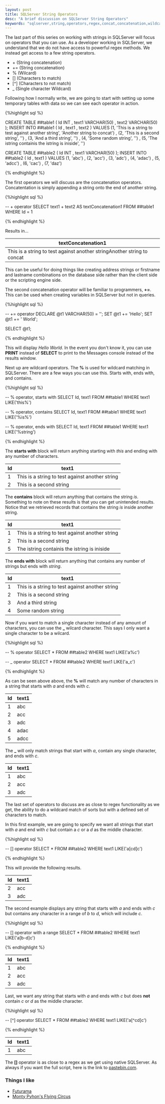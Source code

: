 ```yaml
---
layout: post
title: SQLServer String Operators
desc: "A brief discussion on SQLServer String Operators"
keywords: "sqlserver,string,operators,regex,concat,concatenation,wildcard,wildcards"
---
```


The last part of this series on working with strings in SQLServer will focus on operators that you can use.  As a developer working in SQLServer, we understand that we do not have access to powerful regex methods.  We instead get access to a few string operators.

+ \+ (String concatenation)
+ += (String concatenation)
+ % (Wilcard)
+ [] (Characters to match)
+ [^] (Characters to not match)
+ _ (Single character Wildcard)

Following how I normally write, we are going to start with setting up some temporary tables with data so we can see each operator in action.

{%highlight sql %}

CREATE TABLE ##table1 (
	  Id INT
	, text1 VARCHAR(50)
	, text2 VARCHAR(50)
);
INSERT INTO ##table1 (
	  Id
	, text1
	, text2
)
VALUES
	  (1, 'This is a string to test against another string', 'Another string to concat')
	, (2, 'This is a second string', '')
	, (3, 'And a third string', '')
	, (4, 'Some random string', '')
	, (5, 'The istring containis the istring is iniside', '')

CREATE TABLE ##table2 (
	  Id INT
	, text1 VARCHAR(50)
);
INSERT INTO ##table2 (
	  Id
	, text1
)
VALUES
	  (1, 'abc')
	, (2, 'acc')
	, (3, 'adc')
	, (4, 'adac')
	, (5, 'adcc')
	, (6, 'cac')
	, (7, 'daz')

{% endhighlight %}

The first operators we will discuss are the concatenation operators.  Concatentation is simply appending a string onto the end of another string.

{%highlight sql %}

-- + operator
SELECT
	text1 + text2 AS textConcatenation1
FROM ##table1
WHERE Id = 1

{% endhighlight %}

Results in...

|textConcatenation1|
|------------------|
|This is a string to test against another stringAnother string to concat|

This can be useful for doing things like creating address strings or firstname and lastname combinations on the database side rather than the client side or the scripting engine side.

The second concatenation operator will be familiar to programmers, **+=**.  This can be used when creating variables in SQLServer but not in queries.

{%highlight sql %}

-- += operator
DECLARE @t1 VARCHAR(50) = '';
SET @t1 += 'Hello';
SET @t1 += ' World';

SELECT @t1;

{% endhighlight %}

This will display *Hello World*.  In the event you don't know it, you can use **PRINT** instead of **SELECT** to print to the Messages console instead of the results window.

Next up are wildcard operators.  The **%** is used for wildcard matching in SQLServer.  There are a few ways you can use this.  Starts with, ends with, and contains.

{%highlight sql %}

-- % operator, starts with
SELECT Id, text1
FROM ##table1
WHERE text1 LIKE('this%')

-- % operator, contains
SELECT Id, text1
FROM ##table1
WHERE text1 LIKE('%is%')

-- % operator, ends with
SELECT Id, text1
FROM ##table1
WHERE text1 LIKE('%string')

{% endhighlight %}

The **starts with** block will return anything starting with *this* and ending with any number of characters.

|Id|text1|
|--|-----|
|1|This is a string to test against another string|
|2|This is a second string|

The **contains** block will return anything that contains the string *is*.  Something to note on these results is that you can get unintended results.  Notice that we retrieved records that contains the string *is* inside another string.

|Id|text1|
|--|-----|
|1|This is a string to test against another string|
|2|This is a second string|
|5|The istring containis the istring is iniside|

The **ends with** block will return anything that contains any number of strings but ends with *string*.

|Id|text1|
|--|-----|
|1|This is a string to test against another string|
|2|This is a second string|
|3|And a third string|
|4|Some random string|

Now if you want to match a single character instead of any amount of characters, you can use the **_** wilcard character.  This says I only want a single character to be a wilcard.

{%highlight sql %}

-- % operator
SELECT *
FROM ##table2
WHERE text1 LIKE('a%c')

-- _ operator
SELECT *
FROM ##table2
WHERE text1 LIKE('a_c')

{% endhighlight %}

As can be seen above above, the **%** will match any number of characters in a string that starts with *a* and ends with *c*.

|Id|text1|
|--|-----|
|1|abc|
|2|acc|
|3|adc|
|4|adac|
|5|adcc|

The **_** will only match strings that start with *a*, contain any single character, and ends with *c*.

|Id|text1|
|--|-----|
|1|abc|
|2|acc|
|3|adc|

The last set of operators to discuss are as close to regex functionality as we get, the ability to do a wildcard match of sorts but with a defined set of characters to match.

In this first example, we are going to specify we want all strings that start with *a* and end with *c* but contain a *c* or a *d* as the middle character.

{%highlight sql %}

-- [] operator
SELECT *
FROM ##table2
WHERE text1 LIKE('a[cd]c')

{% endhighlight %}

This will provide the following results.

|Id|text1|
|--|-----|
|2|acc|
|3|adc|

The second example displays any string that starts with *a* and ends with *c* but contains any character in a range of *b* to *d*, which will include *c*.

{%highlight sql %}

-- [] operator with a range
SELECT *
FROM ##table2
WHERE text1 LIKE('a[b-d]c')

{% endhighlight %}

|Id|text1|
|--|-----|
|1|abc|
|2|acc|
|3|adc|

Last, we want any string that starts with *a* and ends with *c* but does **not** contain *c* or *d* as the middle character.

{%highlight sql %}

-- [^] operator
SELECT *
FROM ##table2
WHERE text1 LIKE('a[^cd]c')

{% endhighlight %}

|Id|text1|
|--|-----|
|1|abc|

The **[]** operator is as close to a regex as we get using native SQLServer.  As always if you want the full script, here is the link to [pastebin.com](http://pastebin.com/1dqf7JGq).

### Things I like
+ [Futurama](http://www.cc.com/shows/futurama)
+ [Monty Pyhon's Flying Circus](http://www.imdb.com/title/tt0063929/)
